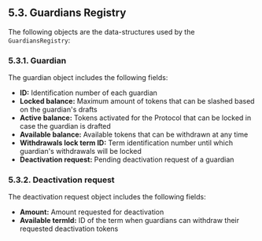 ## 5.3. Guardians Registry

The following objects are the data-structures used by the `GuardiansRegistry`:

### 5.3.1. Guardian

The guardian object includes the following fields:

- **ID:** Identification number of each guardian
- **Locked balance:** Maximum amount of tokens that can be slashed based on the guardian's drafts
- **Active balance:** Tokens activated for the Protocol that can be locked in case the guardian is drafted
- **Available balance:** Available tokens that can be withdrawn at any time
- **Withdrawals lock term ID:** Term identification number until which guardian's withdrawals will be locked
- **Deactivation request:** Pending deactivation request of a guardian

### 5.3.2. Deactivation request

The deactivation request object includes the following fields:

- **Amount:** Amount requested for deactivation
- **Available termId:** ID of the term when guardians can withdraw their requested deactivation tokens
